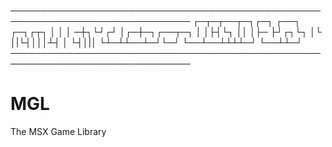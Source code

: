 ───────────────────────────────────────────────────────────────────────────────
   ┌─┬─┬──┬─┐┌─┐ ┌──┐         ┌─┐┌┬┐ 
   │ │ │ ─┼┐└┘┌┘ │┌─┼─┐┌──┬─┐ │ │├┤└┐
   ││ │├─ ├┘┌┐└┐ │└ │|└┤│││┴┤ │ └┤│|│
   └┴─┴┴──┴─┘└─┘ └──┴──┴┴┴┴─┘ └──┴┴─┘
───────────────────────────────────────────────────────────────────────────────

# MGL
The MSX Game Library
